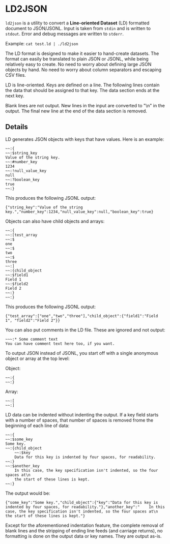 # LD2JSON

`ld2json` is a utility to convert a **Line-oriented Dataset** (LD) formatted
document to JSON/JSONL. Input is taken from `stdin` and is written to `stdout`.
Error and debug messages are written to `stderr`.

Example: `cat test.ld | ./ld2json`

The LD format is designed to make it easier to hand-create datasets. The format
can easily be translated to plain JSON or JSONL, while being relatively easy to
create. No need to worry about defining large JSON objects by hand. No need to
worry about column separators and escaping CSV files.

LD is line-oriented. Keys are defined on a line. The following lines contain the
data that should be assigned to that key. The data section ends at the next key.

Blank lines are not output. New lines in the input are converted to "\n" in the
output. The final new line at the end of the data section is removed.

## Details

LD generates JSON objects with keys that have values. Here is an example:

```
~~:{
~~:$string_key
Value of the string key.
~~:#number_key
1234
~~:!null_value_key
null
~~:?boolean_key
true
~~:}
```

This produces the following JSONL output:

`{"string_key":"Value of the string key.","number_key":1234,"null_value_key":null,"boolean_key":true}`

Objects can also have child objects and arrays:

```
~~:{
~~:[test_array
~~:$
one
~~:$
two
~~:$
three
~~:]
~~:{child_object
~~:$field1
Field 1
~~:$field2
Field 2
~~:}
~~:}
```

This produces the following JSONL output:

`{"test_array":["one","two","three"],"child_object":{"field1":"Field 1",
"field2":"Field 2"}}`

You can also put comments in the LD file. These are ignored and not output:

```
~~~:* Some comment text
You can have comment text here too, if you want.
```

To output JSON instead of JSONL, you start off with a single anonymous object or
array at the top level:

Object:
```
~~:{
~~:}
```

Array:
```
~~:[
~~:]
```

LD data can be indented without indenting the output. If a key field starts with
a number of spaces, that number of spaces is removed frome the beginning of each
line of data:
```
~~:{
~~:$some_key
Some key.
~~:{child_object
    ~~:$key
    Data for this key is indented by four spaces, for readability.
~~:}
~~:$another_key
    In this case, the key specification isn't indented, so the four spaces at\n
    the start of these lines is kept.
~~:}
```

The output would be:

`{"some_key":"Some key.","child_object":{"key":"Data for this key is indented by
four spaces, for readability."},"another_key":"    In this case, the key
specification isn't indented, so the four spaces at\n    the start of these
lines is kept."}`

Except for the aforementioned indentation feature, the complete removal of
blank lines and the stripping of ending line feeds (and carriage returns), no
formatting is done on the output data or key names. They are output as-is.
